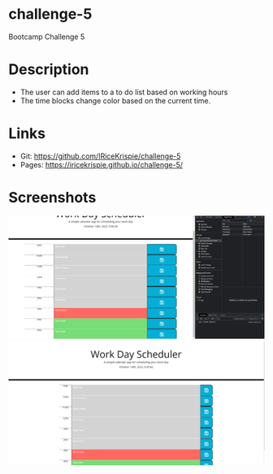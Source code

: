 # challenge-5
Bootcamp Challenge 5

# Description
* The user can add items to a to do list based on working hours
* The time blocks change color based on the current time.

# Links
* Git: https://github.com/IRiceKrispie/challenge-5
* Pages: https://iricekrispie.github.io/challenge-5/

# Screenshots
![app with local storage open](./assets/images/screenshot1.png)
![app main page](./assets/images/screenshot2.png)
